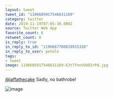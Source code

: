 ```yaml
---
layout: tweet
tweet_id: "1196685917546631169"
category: twitter
date: 2019-11-19T07:05:30.000Z
source: Twitter Web App
favorite_count: 6
retweet_count: 0
is_reply: true
in_reply_to_id: "1196667708818915328"
in_reply_to_user: petele
tags:
- tweet
image: 1196685917546631169-EJt7fnnVUAE5rPd.jpg
---
```


[@jaffathecake](https://twitter.com/@jaffathecake) Sadly, no bathrobe! 

![image](/img/tweets/1196685917546631169-EJt7fnnVUAE5rPd.jpg)
